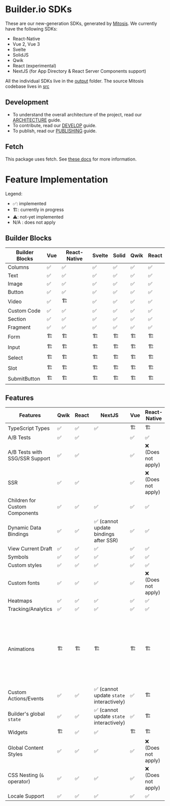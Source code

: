 # Builder.io SDKs

These are our new-generation SDKs, generated by [Mitosis](https://github.com/BuilderIO/mitosis). We currently have the following SDKs:

- React-Native
- Vue 2, Vue 3
- Svelte
- SolidJS
- Qwik
- React (experimental)
- NextJS (for App Directory & React Server Components support)

All the individual SDKs live in the [output](./output/) folder. The source Mitosis codebase lives in [src](./src/)

## Development

- To understand the overall architecture of the project, read our [ARCHITECTURE](./ARCHITECTURE.md) guide.
- To contribute, read our [DEVELOP](./DEVELOP.md) guide.
- To publish, read our [PUBLISHING](./PUBLISHING.md) guide.

## Fetch

This package uses fetch. See [these docs](https://github.com/BuilderIO/this-package-uses-fetch/blob/main/README.md) for more information.

# Feature Implementation

Legend:

- ✅: implemented
- 🏗: currently in progress
- ⚠️: not-yet implemented
- N/A : does not apply

## Builder Blocks

| Builder Blocks | Vue | React-Native | Svelte | Solid | Qwik | React |
| -------------- | --- | ------------ | ------ | ----- | ---- | ----- |
| Columns        | ✅  | ✅           | ✅     | ✅    | ✅   | ✅    |
| Text           | ✅  | ✅           | ✅     | ✅    | ✅   | ✅    |
| Image          | ✅  | ✅           | ✅     | ✅    | ✅   | ✅    |
| Button         | ✅  | ✅           | ✅     | ✅    | ✅   | ✅    |
| Video          | ✅  | 🏗            | ✅     | ✅    | ✅   | ✅    |
| Custom Code    | ✅  | ✅           | ✅     | ✅    | ✅   | ✅    |
| Section        | ✅  | ✅           | ✅     | ✅    | ✅   | ✅    |
| Fragment       | ✅  | ✅           | ✅     | ✅    | ✅   | ✅    |
| Form           | 🏗   | 🏗            | 🏗      | 🏗     | 🏗    | 🏗     |
| Input          | 🏗   | 🏗            | 🏗      | 🏗     | 🏗    | 🏗     |
| Select         | 🏗   | 🏗            | 🏗      | 🏗     | 🏗    | 🏗     |
| Slot           | 🏗   | 🏗            | 🏗      | 🏗     | 🏗    | 🏗     |
| SubmitButton   | 🏗   | 🏗            | 🏗      | 🏗     | 🏗    | 🏗     |

## Features

| Features                       | Qwik | React | NextJS                                   | Vue | React-Native        | Svelte | Solid | Details                                                                                                 |
| ------------------------------ | ---- | ----- | ---------------------------------------- | --- | ------------------- | ------ | ----- | ------------------------------------------------------------------------------------------------------- |
| TypeScript Types               | ✅   | ✅    | ✅                                       | 🏗   | 🏗                   | ✅     | 🏗     |                                                                                                         |
| A/B Tests                      | ✅   | ✅    |                                          | ✅  | ✅                  | ✅     | ✅    |                                                                                                         |
| A/B Tests with SSG/SSR Support | ✅   | ✅    |                                          | ✅  | ❌ (Does not apply) | ✅     | ✅    |                                                                                                         |
| SSR                            | ✅   | ✅    |                                          | ✅  | ❌ (Does not apply) | ✅     | ✅    |                                                                                                         |
| Children for Custom Components | ✅   | ✅    | ✅                                       | ✅  | ✅                  | ✅     | ✅    |                                                                                                         |
| Dynamic Data Bindings          | ✅   | ✅    | ✅ (cannot update bindings after SSR)    | ✅  | ✅                  | ✅     | ✅    |                                                                                                         |
| View Current Draft             | ✅   | ✅    | ✅                                       | ✅  | ✅                  | ✅     | ✅    |                                                                                                         |
| Symbols                        | ✅   | ✅    | ✅                                       | ✅  | ✅                  | ✅     | ✅    |                                                                                                         |
| Custom styles                  | ✅   | ✅    | ✅                                       | ✅  | ✅                  | ✅     | ✅    |                                                                                                         |
| Custom fonts                   | ✅   | ✅    | ✅                                       | ✅  | ❌ (Does not apply) | ✅     | ✅    |                                                                                                         |
| Heatmaps                       | ✅   | ✅    | ✅                                       | ✅  | ✅                  | ✅     | ✅    |                                                                                                         |
| Tracking/Analytics             | ✅   | ✅    | ✅                                       | ✅  | ✅                  | ✅     | ✅    |                                                                                                         |
| Animations                     | 🏗    | 🏗     | 🏗                                        | 🏗   | 🏗                   | 🏗      | 🏗     | Custom animation components are supported, but Builder.io's "animations" tab is currently not supported |
| Custom Actions/Events          | ✅   | ✅    | ✅ (cannot update `state` interactively) | ✅  | 🏗                   | 🏗      | 🏗     |                                                                                                         |
| Builder's global `state`       | ✅   | ✅    | ✅ (cannot update `state` interactively) | ✅  | 🏗                   | ✅     | 🏗     |
| Widgets                        | 🏗    | ✅    | ✅                                       | 🏗   | 🏗                   | 🏗      | 🏗     |                                                                                                         |
| Global Content Styles          | ✅   | ✅    | ✅                                       | ✅  | ❌ (Does not apply) | ✅     | ✅    |                                                                                                         |
| CSS Nesting (`&` operator)     | ✅   | ✅    | ✅                                       | ✅  | ❌ (Does not apply) | ✅     | ✅    |                                                                                                         |
| Locale Support                 | ✅   | ✅    | ✅                                       | ✅  | ✅                  | ✅     | ✅    |                                                                                                         |
